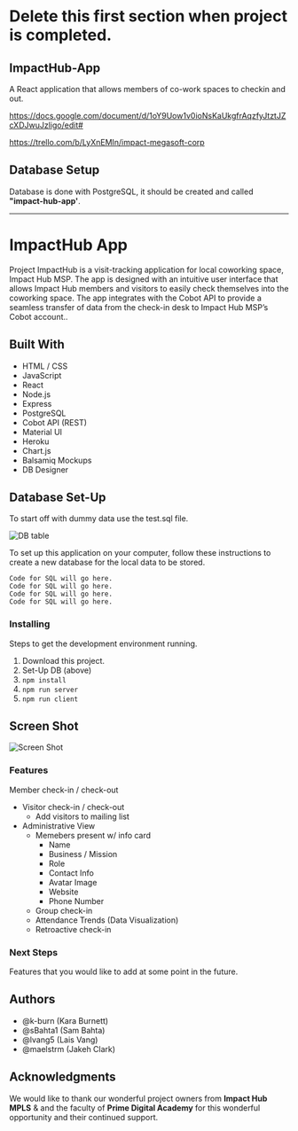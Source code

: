 # Delete this first section when project is completed.

## ImpactHub-App
A React application that allows members of co-work spaces to checkin and out.


https://docs.google.com/document/d/1oY9Uow1v0ioNsKaUkgfrAqzfyJtztJZcXDJwuJzligo/edit#


https://trello.com/b/LyXnEMIn/impact-megasoft-corp

## Database Setup
Database is done with PostgreSQL, it should be created and called **"impact-hub-app'**.

---

# ImpactHub App

Project ImpactHub is a visit-tracking application for local coworking space, Impact Hub MSP. The app is designed with an intuitive user interface that allows Impact Hub members and visitors to easily check themselves into the coworking space.  The app integrates with the Cobot API to provide a seamless transfer of data from the check-in desk to Impact Hub MSP’s Cobot account..

## Built With

* HTML / CSS
* JavaScript
* React
* Node.js
* Express
* PostgreSQL
* Cobot API (REST)
* Material UI
* Heroku
* Chart.js
* Balsamiq Mockups
* DB Designer

## Database Set-Up

To start off with dummy data use the test.sql file.

![DB table](https://imgur.com/Y6QFtPW "DB table")

 

To set up this application on your computer, follow these instructions to create a new database for the local data to be stored.

```
Code for SQL will go here.
Code for SQL will go here.
Code for SQL will go here.
Code for SQL will go here.
```

### Installing

Steps to get the development environment running.

1. Download this project.
2. Set-Up DB (above)
3. `npm install`
4. `npm run server`
5. `npm run client`

## Screen Shot

![Screen Shot](https://via.placeholder.com/700x300 "Screen Shot")




### Features

 Member check-in / check-out
* Visitor check-in / check-out
  * Add visitors to mailing list
* Administrative View
  * Memebers present w/ info card
    * Name
    * Business / Mission
    * Role
    * Contact Info
    * Avatar Image
    * Website
    * Phone Number
  * Group check-in
  * Attendance Trends (Data Visualization)
  * Retroactive check-in

### Next Steps

Features that you would like to add at some point in the future.

## Authors

* @k-burn (Kara Burnett)
* @sBahta1 (Sam Bahta)
* @lvang5 (Lais Vang)
* @maelstrm (Jakeh Clark)


## Acknowledgments

We would like to thank our wonderful project owners from **Impact Hub MPLS** & and the faculty of **Prime Digital Academy** for this wonderful opportunity and their continued support.
